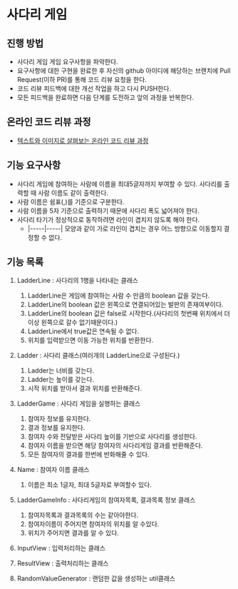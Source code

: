 # 사다리 게임
## 진행 방법
* 사다리 게임 게임 요구사항을 파악한다.
* 요구사항에 대한 구현을 완료한 후 자신의 github 아이디에 해당하는 브랜치에 Pull Request(이하 PR)를 통해 코드 리뷰 요청을 한다.
* 코드 리뷰 피드백에 대한 개선 작업을 하고 다시 PUSH한다.
* 모든 피드백을 완료하면 다음 단계를 도전하고 앞의 과정을 반복한다.

## 온라인 코드 리뷰 과정
* [텍스트와 이미지로 살펴보는 온라인 코드 리뷰 과정](https://github.com/nextstep-step/nextstep-docs/tree/master/codereview)


## 기능 요구사항
- 사다리 게임에 참여하는 사람에 이름을 최대5글자까지 부여할 수 있다. 사다리를 출력할 때 사람 이름도 같이 출력한다.
- 사람 이름은 쉼표(,)를 기준으로 구분한다.
- 사람 이름을 5자 기준으로 출력하기 때문에 사다리 폭도 넓어져야 한다.
- 사다리 타기가 정상적으로 동작하려면 라인이 겹치지 않도록 해야 한다.
  - |-----|-----| 모양과 같이 가로 라인이 겹치는 경우 어느 방향으로 이동할지 결정할 수 없다.
  
## 기능 목록
1. LadderLine : 사다리의 1행을 나타내는 클래스
   1. LadderLine은 게임에 참여하는 사람 수 만큼의 boolean 값을 갖는다. 
   2. LadderLine의 boolean 값은 왼쪽으로 연결되어있는 발판의 존재여부이다. 
   3. LadderLine의 boolean 값은 false로 시작한다.(사다리의 첫번째 위치에서 더이상 왼쪽으로 갈수 없기때문이다.) 
   4. LadderLine에서 true값은 연속될 수 없다. 
   5. 위치를 입력받으면 이동 가능한 위치를 반환한다. 

2. Ladder : 사다리 클래스(여러개의 LadderLine으로 구성된다.)
   1. Ladder는 너비를 갖는다. 
   2. Ladder는 높이를 갖는다.
   3. 시작 위치를 받아서 결과 위치를 반환해준다. 

3. LadderGame : 사다리 게임을 실행하는 클래스
   1. 참여자 정보를 유지한다.
   2. 결과 정보를 유지한다. 
   3. 참여자 수와 전달받은 사다리 높이를 기반으로 사다리를 생성한다.
   4. 참여자 이름을 받으면 해당 참여자의 사다리게임 결과를 반환해준다.
   5. 모든 참여자의 결과를 한번에 반화해줄 수 있다.

4. Name : 참여자 이름 클래스
   1. 이름은 최소 1글자, 최대 5글자로 부여할수 있다.

5. LadderGameInfo : 사다리게임의 참여자목록, 결과목록 정보 클래스
   1. 참여자목록과 결과목록의 수는 같아야한다. 
   2. 참여자이름이 주어지면 참여자의 위치를 알 수있다. 
   3. 위치가 주어지면 결과를 알 수 있다.
   
7. InputView : 입력처리하는 클래스
8. ResultView : 출력처리하는 클래스
 
9. RandomValueGenerator : 랜덤한 값을 생성하는 util클래스
